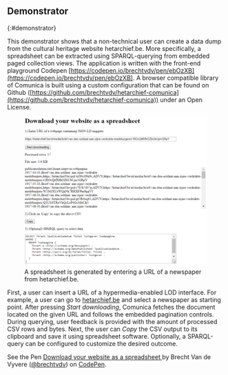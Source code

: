 ## Demonstrator
{:#demonstrator}

This demonstrator shows that a non-technical user can create a data dump from the cultural heritage website hetarchief.be. More specifically, a spreadsheet can be extracted using SPARQL-querying from embedded paged collection views.
The application is written with the front-end playground Codepen [https://codepen.io/brechtvdv/pen/ebOzXB](https://codepen.io/brechtvdv/pen/ebOzXB). A browser compatible library of Comunica is built  using a custom configuration that can be found on Github ([https://github.com/brechtvdv/hetarchief-comunica](https://github.com/brechtvdv/hetarchief-comunica)) under an Open License.

<figure id="codepen">
<center>
<img src="img/codepen.PNG">
</center>
<figcaption markdown="block">
A spreadsheet is generated by entering a URL of a newspaper from hetarchief.be.
</figcaption>
</figure>

First, a user can insert a URL of a hypermedia-enabled LOD interface. For example, a user can go to [hetarchief.be](https://hetarchief.be/nl/zoeken/%2A?Filetype%5Bdocument%5D=document) and select a newspaper as starting point.
After pressing _Start downloading_, Comunica fetches the document located on the given URL and follows the embedded pagination controls. During querying, user feedback is provided with the amount of processed CSV rows and bytes.
Next, the user can _Copy_ the CSV output to its clipboard and save it using spreadsheet software.
Optionally, a SPARQL-query can be configured to customize the desired outcome.

<p data-height="542" data-theme-id="0" data-slug-hash="ebOzXB" data-default-tab="result" data-user="brechtvdv" data-pen-title="Converteren van website naar spreadsheet" class="codepen">See the Pen <a href="https://codepen.io/brechtvdv/pen/ebOzXB/">Download your website as a spreadsheet
</a> by Brecht Van de Vyvere (<a href="https://codepen.io/brechtvdv">@brechtvdv</a>) on <a href="https://codepen.io">CodePen</a>.</p>
<script async src="https://static.codepen.io/assets/embed/ei.js"></script>
